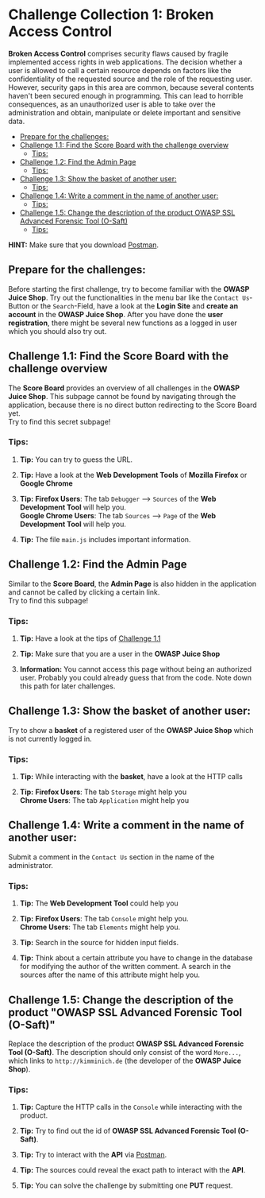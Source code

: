 # Challenge Collection 1: Broken Access Control

**Broken Access Control** comprises security flaws caused by fragile implemented access rights in web applications. The decision whether a user is allowed to call a certain resource depends on factors like the confidentiality of the requested source and the role of the requesting user. However, security gaps in this area are common, because several contents haven't been secured enough in programming. This can lead to horrible consequences, as an unauthorized user is able to take over the administration and obtain, manipulate or delete important and sensitive data.

   * [Prepare for the challenges:](#prepare-for-the-challenges)
   * [Challenge 1.1: Find the Score Board with the challenge overview](#challenge-11-find-the-score-board-with-the-challenge-overview)
      * [Tips:](#tips)
   * [Challenge 1.2: Find the Admin Page](#challenge-12-find-the-admin-page)
      * [Tips:](#tips-1)
   * [Challenge 1.3: Show the basket of another user:](#challenge-13-show-the-basket-of-another-user)
      * [Tips:](#tips-2)
   * [Challenge 1.4: Write a comment in the name of another user:](#challenge-14-write-a-comment-in-the-name-of-another-user)
      * [Tips:](#tips-3)
   * [Challenge 1.5: Change the description of the product OWASP SSL Advanced Forensic Tool (O-Saft)](#challenge-15-change-the-description-of-the-product-owasp-ssl-advanced-forensic-tool-o-saft)
      * [Tips:](#tips-4)

**HINT:** Make sure that you download [Postman](https://www.getpostman.com/apps).

## Prepare for the challenges:
Before starting the first challenge, try to become familiar with the **OWASP Juice Shop**. Try out the functionalities in the menu bar like the `Contact Us`-Button or the `Search`-Field, have a look at the **Login Site** and **create an account** in the **OWASP Juice Shop**. After you have done the **user registration**, there might be several new functions as a logged in user which you should also try out. 

## Challenge 1.1: Find the Score Board with the challenge overview
The **Score Board** provides an overview of all challenges in the **OWASP Juice Shop**. This subpage cannot be found by navigating through the application, because there is no direct button redirecting to the Score Board yet.  
Try to find this secret subpage!

### Tips:

1. **Tip:** You can try to guess the URL.

2. **Tip:** Have a look at the **Web Development Tools** of **Mozilla Firefox** or **Google Chrome**

3. **Tip:** **Firefox Users**: The tab `Debugger` --> `Sources` of the **Web Development Tool** will help you.  
**Google Chrome Users**: The tab `Sources` --> `Page` of the **Web Development Tool** will help you.

4. **Tip:** The file `main.js` includes important information.


## Challenge 1.2: Find the Admin Page
Similar to the **Score Board**, the **Admin Page** is also hidden in the application and cannot be called by clicking a certain link.  
Try to find this subpage!

### Tips:

1. **Tip:** Have a look at the tips of [Challenge 1.1](https://github.com/nt-ca-aqe/developer-security-training/tree/master/Challenges/Challenge-1#challenge-11-find-the-score-board-with-the-challenge-overview)

2. **Tip:** Make sure that you are a user in the **OWASP Juice Shop**

3. **Information:** You cannot access this page without being an authorized user. Probably you could already guess that from the code. Note down this path for later challenges.


## Challenge 1.3: Show the basket of another user:
Try to show a **basket** of a registered user of the **OWASP Juice Shop** which is not currently logged in.

### Tips:

1. **Tip:** While interacting with the **basket**, have a look at the HTTP calls

2. **Tip:** **Firefox Users**: The tab `Storage` might help you  
**Chrome Users**: The tab `Application` might help you


## Challenge 1.4: Write a comment in the name of another user:
Submit a comment in the `Contact Us` section in the name of the administrator.

### Tips:

1. **Tip:** The **Web Development Tool** could help you

2. **Tip:** **Firefox Users**: The tab `Console` might help you.  
**Chrome Users**: The tab `Elements` might help you.

3. **Tip:** Search in the source for hidden input fields.

4. **Tip:** Think about a certain attribute you have to change in the database for modifying the author of the written comment. A search in the sources after the name of this attribute might help you.


## Challenge 1.5: Change the description of the product "OWASP SSL Advanced Forensic Tool (O-Saft)"
Replace the description of the product **OWASP SSL Advanced Forensic Tool (O-Saft)**. The description should only consist of the word `More...`, which links to `http://kimminich.de` (the developer of the **OWASP Juice Shop**).

### Tips:

1. **Tip:** Capture the HTTP calls in the `Console` while interacting with the product.

2. **Tip:** Try to find out the id of **OWASP SSL Advanced Forensic Tool (O-Saft)**.

3. **Tip:** Try to interact with the **API** via [Postman](https://www.getpostman.com/apps).

4. **Tip:** The sources could reveal the exact path to interact with the **API**.

5. **Tip:** You can solve the challenge by submitting one **PUT** request.
